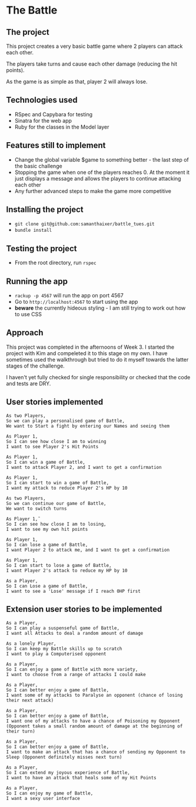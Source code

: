 # The Battle

## The project

This project creates a very basic battle game where 2 players can attack each other.

The players take turns and cause each other damage (reducing the hit points).

As the game is as simple as that, player 2 will always lose.

## Technologies used

- RSpec and Capybara for testing
- Sinatra for the web app
- Ruby for the classes in the Model layer

## Features still to implement

- Change the global variable $game to something better - the last step of the basic challenge
- Stopping the game when one of the players reaches 0. At the moment it just displays a message and allows the players to continue attacking each other
- Any further advanced steps to make the game more competitive

## Installing the project

- `git clone git@github.com:samanthaixer/battle_tues.git`
- `bundle install`

## Testing the project

- From the root directory, run `rspec`

## Running the app

- `rackup -p 4567` will run the app on port 4567
- Go to `http://localhost:4567` to start using the app
- **beware** the currently hideous styling - I am still trying to work out how to use CSS

## Approach

This project was completed in the afternoons of Week 3. I started the project with Kim and compeleted it to this stage on my own. I have sometimes used the walkthrough but tried to do it myself towards the latter stages of the challenge.

I haven't yet fully checked for single responsibility or checked that the code and tests are DRY.

## User stories implemented

```
As two Players,
So we can play a personalised game of Battle,
We want to Start a fight by entering our Names and seeing them

As Player 1,
So I can see how close I am to winning
I want to see Player 2's Hit Points

As Player 1,
So I can win a game of Battle,
I want to attack Player 2, and I want to get a confirmation

As Player 1,
So I can start to win a game of Battle,
I want my attack to reduce Player 2's HP by 10

As two Players,
So we can continue our game of Battle,
We want to switch turns

As Player 1,˜
So I can see how close I am to losing,
I want to see my own hit points

As Player 1,
So I can lose a game of Battle,
I want Player 2 to attack me, and I want to get a confirmation

As Player 1,
So I can start to lose a game of Battle,
I want Player 2's attack to reduce my HP by 10

As a Player,
So I can Lose a game of Battle,
I want to see a 'Lose' message if I reach 0HP first

```

## Extension user stories to be implemented

```
As a Player,
So I can play a suspenseful game of Battle,
I want all Attacks to deal a random amount of damage

As a lonely Player,
So I can keep my Battle skills up to scratch
I want to play a Computerised opponent

As a Player,
So I can enjoy a game of Battle with more variety,
I want to choose from a range of attacks I could make

As a Player,
So I can better enjoy a game of Battle,
I want some of my attacks to Paralyse an opponent (chance of losing their next attack)

As a Player,
So I can better enjoy a game of Battle,
I want one of my attacks to have a chance of Poisoning my Opponent (Opponent takes a small random amount of damage at the beginning of their turn)

As a Player,
So I can better enjoy a game of Battle,
I want to make an attack that has a chance of sending my Opponent to Sleep (Opponent definitely misses next turn)

As a Player,
So I can extend my joyous experience of Battle,
I want to have an attack that heals some of my Hit Points

As a Player,
So I can enjoy my game of Battle,
I want a sexy user interface

```
